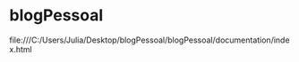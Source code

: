 # blogPessoal
<a>file:///C:/Users/Julia/Desktop/blogPessoal/blogPessoal/documentation/index.html</a>
